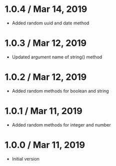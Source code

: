 1.0.4 / Mar 14, 2019
==================
  * Added random uuid and date method

1.0.3 / Mar 12, 2019
==================
  * Updated argument name of string() method

1.0.2 / Mar 12, 2019
==================
  * Added random methods for boolean and string

1.0.1 / Mar 11, 2019
==================
  * Added random methods for integer and number

1.0.0 / Mar 11, 2019
==================
  * Initial version
